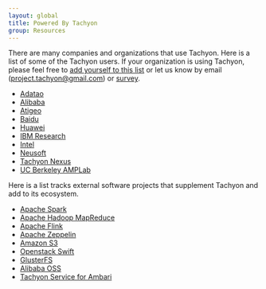 ```yaml
---
layout: global
title: Powered By Tachyon
group: Resources
---
```


There are many companies and organizations that use Tachyon. Here is a list of some of the Tachyon
users. If your organization is using Tachyon, please feel free to 
[add yourself to this list](https://github.com/amplab/tachyon/blob/master/docs/en/Powered-By-Tachyon.md)
or let us know by email (project.tachyon@gmail.com) or
[survey](http://tachyon-project.org/resources/survey-users/).

* [Adatao](http://adatao.com/)
* [Alibaba](http://www.alibaba.com/)
* [Atigeo](http://atigeo.com/)
* [Baidu](http://www.baidu.com/)
* [Huawei](http://www.huawei.com/)
* [IBM Research](http://www.research.ibm.com/)
* [Intel](http://www.intel.com/)
* [Neusoft](http://www.neusoft.com/)
* [Tachyon Nexus](http://www.tachyonnexus.com/)
* [UC Berkeley AMPLab](https://amplab.cs.berkeley.edu/)

Here is a list tracks external software projects that supplement Tachyon and add to its ecosystem.

* [Apache Spark](http://spark.apache.org/)
* [Apache Hadoop MapReduce](https://hadoop.apache.org/)
* [Apache Flink](https://flink.apache.org/)
* [Apache Zeppelin](http://zeppelin-project.org/)
* [Amazon S3](https://aws.amazon.com/s3/)
* [Openstack Swift](http://docs.openstack.org/developer/swift/)
* [GlusterFS](http://www.gluster.org/)
* [Alibaba OSS](http://www.aliyun.com/product/oss/?lang=en)
* [Tachyon Service for Ambari](https://github.com/chuyqa/tachyon-ambari-service)
